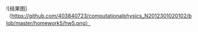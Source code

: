 

![结果图]（https://github.com/403840723/computationalphysics_N2012301020102/blob/master/homework5/hw5.png）
